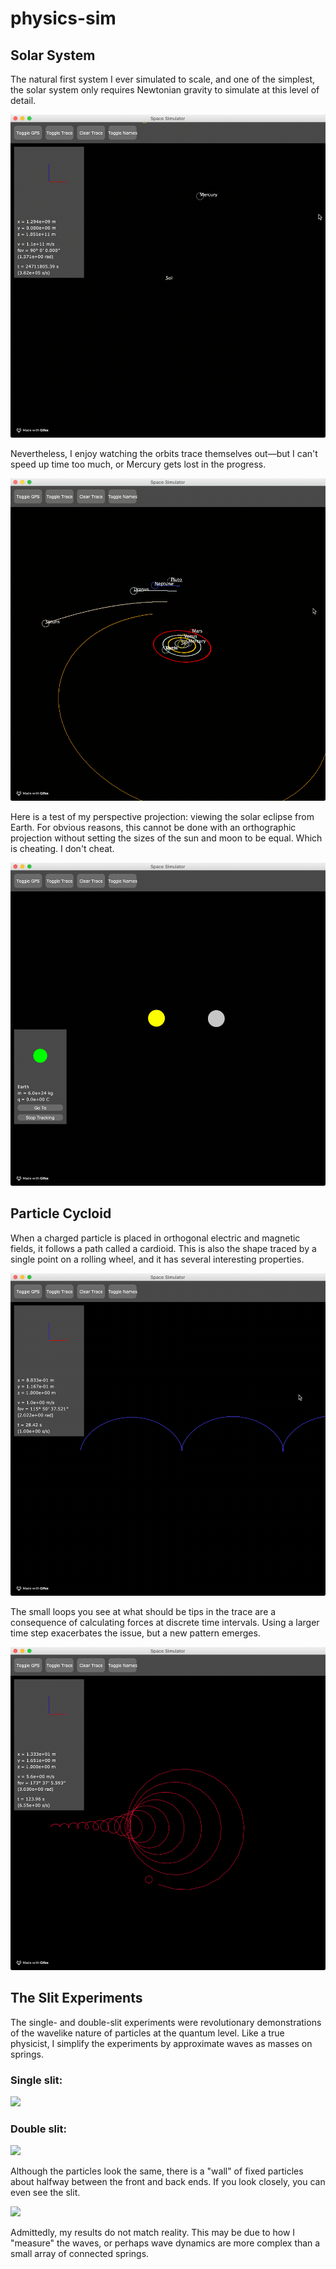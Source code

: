 # physics-sim

## Solar System
The natural first system I ever simulated to scale, and one of the simplest, the solar system only requires Newtonian gravity to simulate at this level of detail.

![](res/innerPlanets.gif)

Nevertheless, I enjoy watching the orbits trace themselves out—but I can't speed up time too much, or Mercury gets lost in the progress.

![](res/bigTime.gif)

Here is a test of my perspective projection: viewing the solar eclipse from Earth. For obvious reasons, this cannot be done with an orthographic projection without setting the sizes of the sun and moon to be equal. Which is cheating. I don't cheat.

![](res/eclipse.gif)

## Particle Cycloid
When a charged particle is placed in orthogonal electric and magnetic fields, it follows a path called a cardioid. This is also the shape traced by a single point on a rolling wheel, and it has several interesting properties.

![](res/cycloid.gif)

The small loops you see at what should be tips in the trace are a consequence of calculating forces at discrete time intervals. Using a larger time step exacerbates the issue, but a new pattern emerges.

![](res/donut.gif)

## The Slit Experiments
The single- and double-slit experiments were revolutionary demonstrations of the wavelike nature of particles at the quantum level. Like a true physicist, I simplify the experiments by approximate waves as masses on springs.

### Single slit:

![](res/singleSlitResult.gif)

### Double slit:

![](res/doubleSlitResult.gif)

Although the particles look the same, there is a "wall" of fixed particles about halfway between the front and back ends. If you look closely, you can even see the slit.

![](res/singleSlitWall.gif)

Admittedly, my results do not match reality. This may be due to how I "measure" the waves, or perhaps wave dynamics are more complex than a small array of connected springs.
